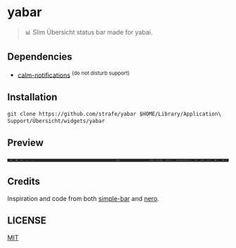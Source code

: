 # yabar
> 📊 Slim Übersicht status bar made for yabai.

## Dependencies
- [calm-notifications](https://github.com/vitorgalvao/tiny-scripts/blob/master/calm-notifications) <sup>(do not disturb support)</sup>

## Installation
```
git clone https://github.com/strafe/yabar $HOME/Library/Application\ Support/Übersicht/widgets/yabar
```

## Preview
<center><img src=".github/assets/preview.png"></center>

## Credits
Inspiration and code from both [simple-bar](https://github.com/Jean-Tinland/simple-bar) and [nero](https://github.com/lucaorio/nero).

## LICENSE
[MIT](LICENSE)

